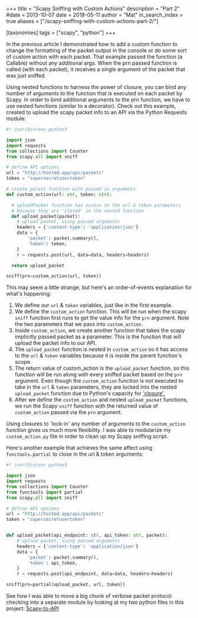 +++
title = "Scapy Sniffing with Custom Actions"
description = "Part 2"
#date = 2013-10-07
date = 2019-05-11
author = "Mat"
in_search_index = true
aliases = ["/scapy-sniffing-with-custom-actions-part-2/"]

[taxonomies]
tags = ["scapy", "python"]
+++

In the previous article I demonstrated how to add a custom function to change the formatting of the packet output in the console or do some sort of custom action with each packet. That example passed the function (a Callable) without any additional args. When the prn passed function is called (with each packet), it receives a single argument of the packet that was just sniffed.

Using nested functions to harness the power of closure, you can bind any number of arguments to the function that is executed on each packet by Scapy. In order to bind additional arguments to the prn function, we have to use nested functions (similar to a decorator). Check out this example, created to upload the scapy packet info to an API via the Python Requests module:

<!-- more -->

```python
#! /usr/bin/env python3

import json
import requests
from collections import Counter
from scapy.all import sniff

# define API options
url = "http://hosted.app/api/packets"
token = "supersecretusertoken"

# create parent function with passed in arguments
def custom_action(url: str, token: str):

  # uploadPacket function has access to the url & token parameters
  # because they are 'closed' in the nested function
  def upload_packet(packet):
    # upload packet, using passed arguments
    headers = {'content-type': 'application/json'}
    data = {
        'packet': packet.summary(),
        'token': token,
    }
    r = requests.post(url, data=data, headers=headers)

  return upload_packet

sniff(prn=custom_action(url, token))
```

This may seem a little strange, but here's an order-of-events explanation for what's happening:

  1. We define our `url` & `token` variables, just like in the first example.
  2. We define the `custom_action` function. This will be run when the scapy `sniff` function first runs to get the value info for the `prn` argument. Note the two parameters that we pass into `custom_action`.
  3. Inside `custom_action`, we create another function that takes the scapy implicitly passed packet as a parameter. This is the function that will upload the packet info to our API.
  4. The `upload_packet` function is nested in `custom_action` so it has access to the `url` & `token` variables because it is inside the parent function's scope.
  5. The return value of custom_action is the `upload_packet` function, so this function will be run along with every sniffed packet based on the `prn` argument. Even though the `custom_action` function is not executed to take in the `url` & `token` parameters, they are locked into the nested `upload_packet` function due to Python's capacity for ['closure'.](http://ynniv.com/blog/2007/08/closures-in-python.html "Closures in Python")
  6. After we define the `custom_action` and nested `upload_packet` functions, we run the Scapy `sniff` function with the returned value of `custom_action` passed via the `prn` argument.

Using closures to 'lock-in' any number of arguments to the `custom_action` function gives us much more flexibility. I was able to modularize my `custom_action.py` file in order to clean up my Scapy sniffing script.

Here's another example that achieves the same affect using `functools.partial` to close in the url & token arguments:

```python
#! /usr/bin/env python3

import json
import requests
from collections import Counter
from functools import partial
from scapy.all import sniff

# define API options
url = "http://hosted.app/api/packets"
token = "supersecretusertoken"


def upload_packet(api_endpoint: str, api_token: str, packet):
    # upload packet, using passed arguments
    headers = {'content-type': 'application/json'}
    data = {
        'packet': packet.summary(),
        'token': api_token,
    }
    r = requests.post(api_endpoint, data=data, headers=headers)

sniff(prn=partial(upload_packet, url, token))

```

See how I was able to move a big chunk of verbose packet protocol checking into a separate module by looking at my two python files in this project: <a title="Scapi-to-API" href="https://github.com/thepacketgeek/scapy-to-api" target="_blank" rel="noopener">Scapy-to-API</a>